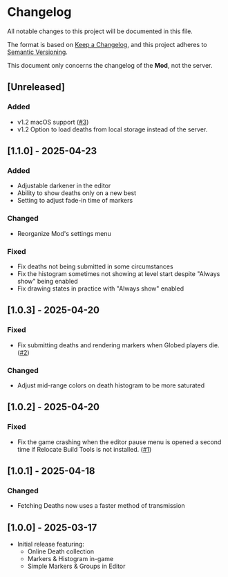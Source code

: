 # Changelog

All notable changes to this project will be documented in this file.

The format is based on [Keep a Changelog](https://keepachangelog.com/en/1.1.0/),
and this project adheres to [Semantic Versioning](https://semver.org/spec/v2.0.0.html).

This document only concerns the changelog of the **Mod**, not the server.

## [Unreleased]

### Added

- v1.2 macOS support ([#3](https://github.com/MaSp005/deathmarkers/pull/3))
- v1.2 Option to load deaths from local storage instead of the server.

## [1.1.0] - 2025-04-23

### Added

- Adjustable darkener in the editor
- Ability to show deaths only on a new best
- Setting to adjust fade-in time of markers

### Changed

- Reorganize Mod's settings menu

### Fixed

- Fix deaths not being submitted in some circumstances
- Fix the histogram sometimes not showing at level start despite "Always show" being enabled
- Fix drawing states in practice with "Always show" enabled

## [1.0.3] - 2025-04-20

### Fixed

- Fix submitting deaths and rendering markers when Globed players die. ([#2](https://github.com/MaSp005/deathmarkers/issues/2))

### Changed

- Adjust mid-range colors on death histogram to be more saturated

## [1.0.2] - 2025-04-20

### Fixed

- Fix the game crashing when the editor pause menu is opened a second time if Relocate Build Tools is not installed. ([#1](https://github.com/MaSp005/deathmarkers/issues/1))

## [1.0.1] - 2025-04-18

### Changed

- Fetching Deaths now uses a faster method of transmission

## [1.0.0] - 2025-03-17

- Initial release featuring:
  - Online Death collection
  - Markers & Histogram in-game
  - Simple Markers & Groups in Editor

